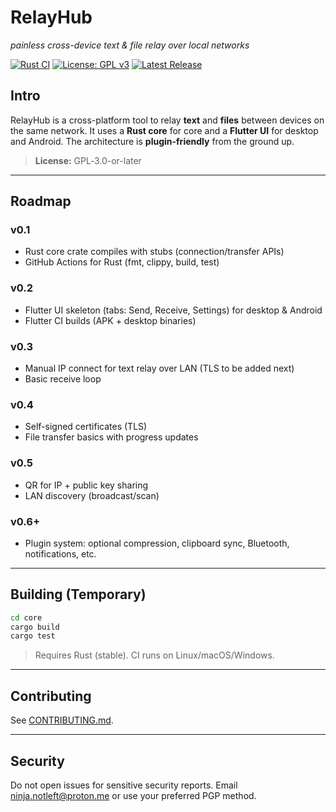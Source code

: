 # RelayHub

*painless cross-device text & file relay over local networks*

[![Rust CI](https://img.shields.io/github/actions/workflow/status/ninja-left/relay-hub/rust-ci.yaml?branch=main)](https://github.com/ninja-left/relay-hub/actions)
[![License: GPL v3](https://img.shields.io/badge/License-GPLv3-blue.svg)](LICENSE)
[![Latest Release](https://img.shields.io/github/v/release/ninja-left/relay-hub?display_name=tag)](https://github.com/ninja-left/relay-hub/releases)

## Intro

RelayHub is a cross-platform tool to relay **text** and **files** between devices on the same network. It uses a **Rust core** for core and a **Flutter UI** for desktop and Android. The architecture is **plugin-friendly** from the ground up.

> **License:** GPL‑3.0-or-later

---

## Roadmap

### v0.1
- Rust core crate compiles with stubs (connection/transfer APIs)
- GitHub Actions for Rust (fmt, clippy, build, test)

### v0.2
- Flutter UI skeleton (tabs: Send, Receive, Settings) for desktop & Android
- Flutter CI builds (APK + desktop binaries)

### v0.3
- Manual IP connect for text relay over LAN (TLS to be added next)
- Basic receive loop

### v0.4
- Self-signed certificates (TLS)
- File transfer basics with progress updates

### v0.5
- QR for IP + public key sharing
- LAN discovery (broadcast/scan)

### v0.6+
- Plugin system: optional compression, clipboard sync, Bluetooth, notifications, etc.

---

## Building (Temporary)

```bash
cd core
cargo build
cargo test
```

> Requires Rust (stable). CI runs on Linux/macOS/Windows.

---

## Contributing

See [CONTRIBUTING.md].

---

## Security

Do not open issues for sensitive security reports. Email [ninja.notleft@proton.me](mailto:ninja.notleft@proton.me) or use your preferred PGP method.

[CONTRIBUTING.md]: ./CONTRIBUTING.md
